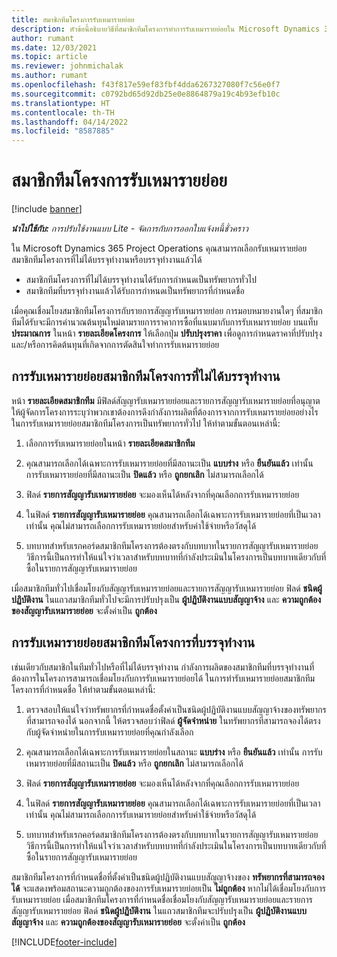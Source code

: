 ```yaml
---
title: สมาชิกทีมโครงการรับเหมารายย่อย
description: หัวข้อนี้อธิบายวิธีที่สมาชิกทีมโครงการทำการรับเหมารายย่อยใน Microsoft Dynamics 365 Project Operations
author: rumant
ms.date: 12/03/2021
ms.topic: article
ms.reviewer: johnmichalak
ms.author: rumant
ms.openlocfilehash: f43f817e59ef83fbf4dda6267327080f7c56e0f7
ms.sourcegitcommit: c0792bd65d92db25e0e8864879a19c4b93efb10c
ms.translationtype: HT
ms.contentlocale: th-TH
ms.lasthandoff: 04/14/2022
ms.locfileid: "8587885"
---
```

# <a name="subcontracting-project-team-members"></a>สมาชิกทีมโครงการรับเหมารายย่อย

[!include [banner](../../includes/dataverse-preview.md)]

_**นำไปใช้กับ:** การปรับใช้งานแบบ Lite - จัดการกับการออกใบแจ้งหนี้ชั่วคราว_

ใน Microsoft Dynamics 365 Project Operations คุณสามารถเลือกรับเหมารายย่อยสมาชิกทีมโครงการที่ไม่ได้บรรจุทำงานหรือบรรจุทำงานแล้วได้

- สมาชิกทีมโครงการที่ไม่ได้บรรจุทำงานได้รับการกำหนดเป็นทรัพยากรทั่วไป
- สมาชิกทีมที่บรรจุทำงานแล้วได้รับการกำหนดเป็นทรัพยากรที่กำหนดชื่อ

เมื่อคุณเชื่อมโยงสมาชิกทีมโครงการกับรายการสัญญารับเหมารายย่อย การมอบหมายงานใดๆ ที่สมาชิกทีมได้รับจะมีการคำนวณต้นทุนใหม่ตามรายการราคาการซื้อที่แนบมากับการรับเหมารายย่อย  บนแท็บ **ประมาณการ** ในหน้า **รายละเอียดโครงการ** ให้เลือกปุ่ม **ปรับปรุงราคา** เพื่อดูการกำหนดราคาที่ปรับปรุงและ/หรือการคิดต้นทุนที่เกิดจากการตัดสินใจทำการรับเหมารายย่อย 

## <a name="subcontracting-an-unstaffed-project-team-member"></a>การรับเหมารายย่อยสมาชิกทีมโครงการที่ไม่ได้บรรจุทำงาน
หน้า **รายละเอียดสมาชิกทีม** มีฟิลด์สัญญารับเหมารายย่อยและรายการสัญญารับเหมารายย่อยที่อนุญาตให้ผู้จัดการโครงการระบุว่าพวกเขาต้องการดึงกำลังการผลิตที่ต้องการจากการรับเหมารายย่อยอย่างไร ในการรับเหมารายย่อยสมาชิกทีมโครงการเป็นทรัพยากรทั่วไป ให้ทำตามขั้นตอนเหล่านี้:

1.  เลือกการรับเหมารายย่อยในหน้า **รายละเอียดสมาชิกทีม**

2.  คุณสามารถเลือกได้เฉพาะการรับเหมารายย่อยที่มีสถานะเป็น **แบบร่าง** หรือ **ยืนยันแล้ว** เท่านั้น การรับเหมารายย่อยที่มีสถานะเป็น **ปิดแล้ว** หรือ **ถูกยกเลิก** ไม่สามารถเลือกได้ 

3.  ฟิลด์ **รายการสัญญารับเหมารายย่อย** จะมองเห็นได้หลังจากที่คุณเลือกการรับเหมารายย่อย

4.  ในฟิลด์ **รายการสัญญารับเหมารายย่อย** คุณสามารถเลือกได้เฉพาะการรับเหมารายย่อยที่เป็นเวลาเท่านั้น คุณไม่สามารถเลือกการรับเหมารายย่อยสำหรับค่าใช้จ่ายหรือวัสดุได้

5.  บทบาทสำหรับเรกคอร์ดสมาชิกทีมโครงการต้องตรงกับบทบาทในรายการสัญญารับเหมารายย่อย วิธีการนี้เป็นการทำให้แน่ใจว่าเวลาสำหรับบทบาทที่กำลังประเมินในโครงการเป็นบทบาทเดียวกับที่ซื้อในรายการสัญญารับเหมารายย่อย 

เมื่อสมาชิกทีมทั่วไปเชื่อมโยงกับสัญญารับเหมารายย่อยและรายการสัญญารับเหมารายย่อย ฟิลด์ **ชนิดผู้ปฏิบัติงาน** ในแถวสมาชิกทีมทั่วไปจะมีการปรับปรุงเป็น **ผู้ปฏิบัติงานแบบสัญญาจ้าง** และ **ความถูกต้องของสัญญารับเหมารายย่อย** จะตั้งค่าเป็น **ถูกต้อง**

## <a name="subcontracting-a-staffed-project-team-member"></a>การรับเหมารายย่อยสมาชิกทีมโครงการที่บรรจุทำงาน
เช่นเดียวกับสมาชิกในทีมทั่วไปหรือที่ไม่ได้บรรจุทำงาน กำลังการผลิตของสมาชิกทีมที่บรรจุทำงานที่ต้องการในโครงการสามารถเชื่อมโยงกับการรับเหมารายย่อยได้ ในการทำรับเหมารายย่อยสมาชิกทีมโครงการที่กำหนดชื่อ ให้ทำตามขั้นตอนเหล่านี้:

1.  ตรวจสอบให้แน่ใจว่าทรัพยากรที่กำหนดชื่อตั้งค่าเป็นชนิดผู้ปฏิบัติงานแบบสัญญาจ้างของทรัพยากรที่สามารถจองได้ นอกจากนี้ ให้ตรวจสอบว่าฟิลด์ **ผู้จัดจำหน่าย** ในทรัพยากรที่สามารถจองได้ตรงกับผู้จัดจำหน่ายในการรับเหมารายย่อยที่คุณกำลังเลือก 

2.  คุณสามารถเลือกได้เฉพาะการรับเหมารายย่อยในสถานะ **แบบร่าง** หรือ **ยืนยันแล้ว** เท่านั้น การรับเหมารายย่อยที่มีสถานะเป็น **ปิดแล้ว** หรือ **ถูกยกเลิก** ไม่สามารถเลือกได้ 

3.  ฟิลด์ **รายการสัญญารับเหมารายย่อย** จะมองเห็นได้หลังจากที่คุณเลือกการรับเหมารายย่อย

4.  ในฟิลด์ **รายการสัญญารับเหมารายย่อย** คุณสามารถเลือกได้เฉพาะการรับเหมารายย่อยที่เป็นเวลาเท่านั้น คุณไม่สามารถเลือกการรับเหมารายย่อยสำหรับค่าใช้จ่ายหรือวัสดุได้

5.  บทบาทสำหรับเรกคอร์ดสมาชิกทีมโครงการต้องตรงกับบทบาทในรายการสัญญารับเหมารายย่อย วิธีการนี้เป็นการทำให้แน่ใจว่าเวลาสำหรับบทบาทที่กำลังประเมินในโครงการเป็นบทบาทเดียวกับที่ซื้อในรายการสัญญารับเหมารายย่อย 

สมาชิกทีมโครงการที่กำหนดชื่อที่ตั้งค่าเป็นชนิดผู้ปฏิบัติงานแบบสัญญาจ้างของ **ทรัพยากรที่สามารถจองได้** จะแสดงพร้อมสถานะความถูกต้องของการรับเหมารายย่อยเป็น **ไม่ถูกต้อง** หากไม่ได้เชื่อมโยงกับการรับเหมารายย่อย เมื่อสมาชิกทีมโครงการที่กำหนดชื่อเชื่อมโยงกับสัญญารับเหมารายย่อยและรายการสัญญารับเหมารายย่อย ฟิลด์ **ชนิดผู้ปฏิบัติงาน** ในแถวสมาชิกทีมจะปรับปรุงเป็น **ผู้ปฏิบัติงานแบบสัญญาจ้าง** และ **ความถูกต้องของสัญญารับเหมารายย่อย** จะตั้งค่าเป็น **ถูกต้อง**

[!INCLUDE[footer-include](../../includes/footer-banner.md)]

